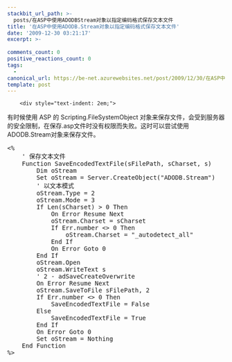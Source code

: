 ```yaml
---
stackbit_url_path: >-
  posts/在ASP中使用ADODBStream对象以指定编码格式保存文本文件
title: '在ASP中使用ADODB.Stream对象以指定编码格式保存文本文件'
date: '2009-12-30 03:21:17'
excerpt: >-
  
comments_count: 0
positive_reactions_count: 0
tags: 
  - 
canonical_url: https://be-net.azurewebsites.net/post/2009/12/30/在ASP中使用ADODBStream对象以指定编码格式保存文本文件
template: post
---
```


        <div style="text-indent: 2em;">
<p>有时候使用 ASP 的 Scripting.FileSystemObject 对象来保存文件，会受到服务器的安全限制，在保存.asp文件时没有权限而失败。这时可以尝试使用ADODB.Stream对象来保存文件。</p>
<pre style="text-indent: 0;" class="brush: vb">&lt;%    
    ' 保存文本文件
    Function SaveEncodedTextFile(sFilePath, sCharset, s)
        Dim oStream
        Set oStream = Server.CreateObject("ADODB.Stream")
        ' 以文本模式
        oStream.Type = 2
        oStream.Mode = 3
        If Len(sCharset) &gt; 0 Then
            On Error Resume Next
            oStream.Charset = sCharset
            If Err.number &lt;&gt; 0 Then
                oStream.Charset = "_autodetect_all"
            End If
            On Error Goto 0
        End If
        oStream.Open
        oStream.WriteText s
        ' 2 - adSaveCreateOverwrite
        On Error Resume Next
        oStream.SaveToFile sFilePath, 2
        If Err.number &lt;&gt; 0 Then
            SaveEncodedTextFile = False
        Else
            SaveEncodedTextFile = True
        End If
        On Error Goto 0
        Set oStream = Nothing
    End Function
%&gt;
</pre>
</div>
      